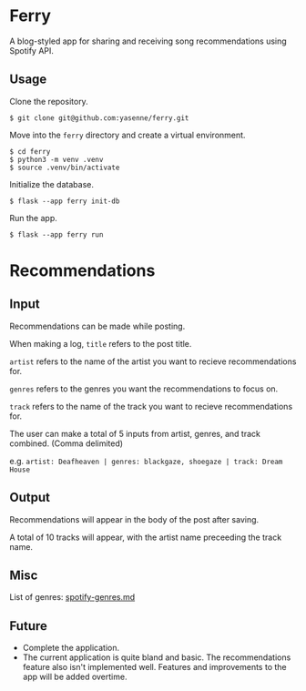 # Ferry
A blog-styled app for sharing and receiving song recommendations using Spotify API.

## Usage
Clone the repository.

``````
$ git clone git@github.com:yasenne/ferry.git
``````

Move into the ```ferry``` directory and create a virtual environment.

``````
$ cd ferry
$ python3 -m venv .venv
$ source .venv/bin/activate
``````

Initialize the database.

``````
$ flask --app ferry init-db
``````

Run the app.

``````
$ flask --app ferry run
``````

# Recommendations
## Input
Recommendations can be made while posting.

When making a log, ```title``` refers to the post title.

```artist``` refers to the name of the artist you want to recieve recommendations for. 

```genres``` refers to the genres you want the recommendations to focus on.

```track``` refers to the name of the track you want to recieve recommendations for.

The user can make a total of 5 inputs from artist, genres, and track combined. (Comma delimited)

e.g. ```artist: Deafheaven | genres: blackgaze, shoegaze | track: Dream House```

## Output
Recommendations will appear in the body of the post after saving.

A total of 10 tracks will appear, with the artist name preceeding the track name.

## Misc
List of genres: [spotify-genres.md](https://gist.github.com/andytlr/4104c667a62d8145aa3a)

## Future
* Complete the application.
* The current application is quite bland and basic. The recommendations feature also isn't implemented well. Features and improvements to the app will be added overtime. 

